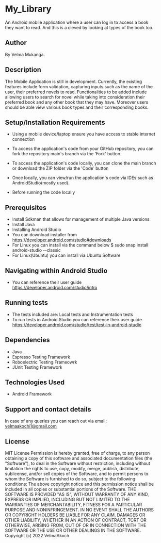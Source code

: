 # My_Library
An Android mobile application where a user can log in to access a book they want to read. And this is a cieved by looking at types of the book too. 

## Author
By Velma Mukanga.

## Description
The Mobile Application is still in development. Currently, the existing features include form validation, capturing inputs such as the name of the user, their preferred novels to read. Functionalities to be added include allowing users to search for novel while taking into consideration their preferred book and any other book that they may have. Moreover users should be able view various book types and their corresponding books.

## Setup/Installation Requirements
- Using a mobile device/laptop ensure you have access to stable internet connection

- To access the application's code from your GitHub repository, you can fork the repository main's branch via the 'Fork' button.

- To access the application's code locally, you can clone the main branch or download the ZIP folder via the 'Code' button

- Once locally, you can view/run the application's code via IDEs such as AndroidStudio(mostly used).

- Before running the code locally

## Prerequisites
- Install Sdkman that allows for management of multiple Java versions
- Install Java
- Installing Android Studio
- You can download installer from https://developer.android.com/studio#downloads
- For Linux you can install via the command below
 $ sudo snap install android-studio --classic
- For Linux(Ubuntu) you can install via Ubuntu Software

## Navigating within Android Studio
- You can reference their user guide https://developer.android.com/studio/intro

## Running tests
- The tests included are: Local tests and Instrumentation tests
- To run tests in Android Studio you can reference their user guide https://developer.android.com/studio/test/test-in-android-studio

## Dependencies
- Java
- Espresso Testing Framework
- Roboelectric Testing Frameowrk
- JUnit Testing Framework

## Technologies Used
- Android Framework

## Support and contact details
In case of any queries you can reach out via email; velmaakochi1@gmail.com

## License
MIT License Permission is hereby granted, free of charge, to any person obtaining a copy of this software and associated documentation files (the "Software"), to deal in the Software without restriction, including without limitation the rights to use, copy, modify, merge, publish, distribute, sublicense, and/or sell copies of the Software, and to permit persons to whom the Software is furnished to do so, subject to the following conditions:
The above copyright notice and this permission notice shall be included in all copies or substantial portions of the Software.
THE SOFTWARE IS PROVIDED "AS IS", WITHOUT WARRANTY OF ANY KIND, EXPRESS OR IMPLIED, INCLUDING BUT NOT LIMITED TO THE WARRANTIES OF MERCHANTABILITY, FITNESS FOR A PARTICULAR PURPOSE AND NONINFRINGEMENT. IN NO EVENT SHALL THE AUTHORS OR COPYRIGHT HOLDERS BE LIABLE FOR ANY CLAIM, DAMAGES OR OTHER LIABILITY, WHETHER IN AN ACTION OF CONTRACT, TORT OR OTHERWISE, ARISING FROM, OUT OF OR IN CONNECTION WITH THE SOFTWARE OR THE USE OR OTHER DEALINGS IN THE SOFTWARE.
Copyright (c) 2022 VelmaAkoch
